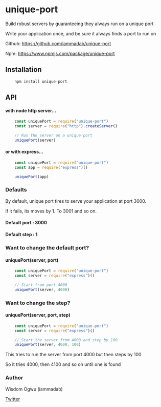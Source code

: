 # unique-port
Build robust servers by guaranteeing they always run on a unique port

Write your application once, and be sure it always finds a port to run on

Github: https://github.com/iammadab/unique-port

Npm: https://www.npmjs.com/package/unique-port

## Installation

```javascript
    npm install unique-port
```

## API

#### with node http server...

```javascript
    const uniquePort = require("unique-port")
    const server = require("http").createServer()

    // Run the server on a unique port
    uniquePort(server)

```

#### or with express...

```javascript
    const uniquePort = require("unique-port")
    const app = require("express")()

    uniquePort(app)
```

### Defaults

By default, unique port tires to serve your application at port 3000.

If it fails, its moves by 1. To 3001 and so on.

#### Default port : 3000
#### Default step : 1

### Want to change the default port?

#### uniquePort(server, port)

```javascript
    const uniquePort = require("unique-port")
    const server = require("express")()

    // Start from port 4000
    uniquePort(server, 4000)
```

### Want to change the step?

#### uniquePort(server, port, step)
    
```javascript
    const uniquePort = require("unique-port")
    const server = require("express")()

    // Start the server from 4000 and step by 100
    uniquePort(server, 4000, 100)
```

This tries to run the server from port 4000 but then steps by 100

So it tries 4000, then 4100 and so on until one is found


### Author
Wisdom Ogwu (iammadab)

[Twitter](https://twitter.com/iammadab)